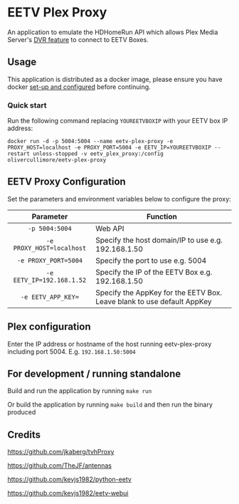 # EETV Plex Proxy

An application to emulate the HDHomeRun API which allows Plex Media Server's [DVR feature](https://www.plex.tv/features/live-tv-dvr/) to connect to EETV Boxes.

## Usage

This application is distributed as a docker image, please ensure you have docker [set-up and configured](https://www.digitalocean.com/community/tutorial_collections/how-to-install-and-use-docker) before continuing.

### Quick start

Run the following command replacing `YOUREETVBOXIP` with your EETV box IP address:

`docker run -d -p 5004:5004 --name eetv-plex-proxy -e PROXY_HOST=localhost -e PROXY_PORT=5004 -e EETV_IP=YOUREETVBOXIP --restart unless-stopped -v eetv_plex_proxy:/config olivercullimore/eetv-plex-proxy`

## EETV Proxy Configuration

Set the parameters and environment variables below to configure the proxy:

| Parameter | Function |
| :----: | --- |
| `-p 5004:5004` | Web API |
| `-e PROXY_HOST=localhost` | Specify the host domain/IP to use e.g. 192.168.1.50 |
| `-e PROXY_PORT=5004` | Specify the port to use e.g. 5004 |
| `-e EETV_IP=192.168.1.52` | Specify the IP of the EETV Box e.g. 192.168.1.50 |
| `-e EETV_APP_KEY=` | Specify the AppKey for the EETV Box. Leave blank to use default AppKey |

## Plex configuration
Enter the IP address or hostname of the host running eetv-plex-proxy including port 5004. E.g. ```192.168.1.50:5004```

## For development / running standalone

Build and run the application by running `make run`

Or build the application by running `make build` and then run the binary produced

## Credits
https://github.com/jkaberg/tvhProxy

https://github.com/TheJF/antennas

https://github.com/kevjs1982/python-eetv

https://github.com/kevjs1982/eetv-webui